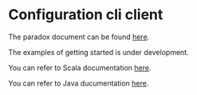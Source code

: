 Configuration cli client
=========================

The paradox document can be found [here](https://tmtsoftware.github.io/csw-prod/).

The examples of getting started is under development.

You can refer to Scala documentation [here](https://tmtsoftware.github.io/csw-prod/api/scala/index.html).

You can refer to Java ducumentation [here](https://tmtsoftware.github.io/csw-prod/api/java/?/index.html).